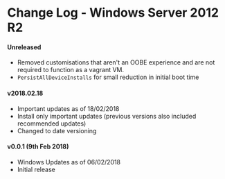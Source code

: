 # Change Log - Windows Server 2012 R2

#### Unreleased

 - Removed customisations that aren't an OOBE experience and are not required 
   to function as a vagrant VM. 
 - `PersistAllDeviceInstalls` for small reduction in initial boot time

#### v2018.02.18

 - Important updates as of 18/02/2018
 - Install only important updates (previous versions also included recommended updates)
 - Changed to date versioning

#### v0.0.1 (9th Feb 2018)

 - Windows Updates as of 06/02/2018
 - Initial release
